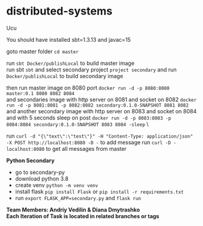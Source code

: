 # distributed-systems
Ucu

You should have installed sbt=1.3.13 and javac=15

goto master folder ```cd master```

run ```sbt Docker/publishLocal``` to build master image \
run sbt ```sbt``` and select secondary project ```project secondary``` and
 run ```Docker/publishLocal``` to build secondary image

then run master image on 8080 port ```docker run -d -p 8080:8080 master:0.1 8080 8082 8084``` \
and secondaries image with http server on 8081 and socket on 8082
 ```docker run -d -p 8081:8081 -p 8082:8082 secondary:0.1.0-SNAPSHOT 8081 8082``` \
and another secondary image with http server on 8083 and socket on 8084 and with 5 seconds sleep on post 
```docker run -d -p 8083:8083 -p 8084:8084 secondary:0.1.0-SNAPSHOT 8083 8084 -sleep``` \

run ```curl -d "{\"text\":\"test\"}" -H "Content-Type: application/json" -X POST http://localhost:8080 -D -``` to add message
run ```curl -D - localhost:8080```  to get all messages from master

**Python Secondary**
- go to secondary-py
- download python 3.8
- create venv ```python -m venv venv```
- install flask ```pip install Flask``` or ```pip install -r requirements.txt```
- run ```export FLASK_APP=secondary.py``` and ```flask run```

**Team Members: Andriy Vedilin & Diana Dmytrashko** \
**Each Iteration of Task is located in related branches or tags**
